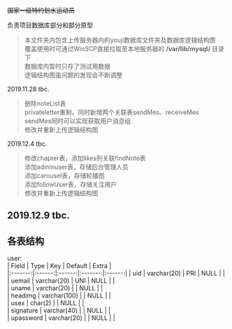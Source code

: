 ~~国家一级特约划水运动员~~

负责项目数据库部分和部分原型
>本文件夹内包含上传服务器内的youji数据库文件夹及数据库逻辑结构图  
>覆盖使用时可通过WinSCP直接拉取至本地服务器的 **/var/lib/mysql/** 目录下  
>数据库内暂时只存了测试用数据  
>逻辑结构图虽问题的发现会不断调整

2019.11.28 tbc.  

>删除noteList表  
>privateletter重制，同时新增两个关联表sendMes、receiveMes  
>sendMes同时可以实现获取用户消息组  
>修改并重新上传逻辑结构图  

2019.12.4 tbc.

>修改chapter表，添加likes列关联findNote表  
>添加adminuser表，存储后台管理人员  
>添加carousel表，存储轮播图  
>添加followUser表，存储关注用户  
>修改并重新上传逻辑结构图  

2019.12.9 tbc.  
 ------  
 ## 各表结构 ##
user:  
| Field | Type | Key | Default | Extra |  
|:-------:|:------:|:------:|:-------:|:------:|
| uid | varchar(20) | PRI | NULL |  |  
| uemail | varchar(20) | UNI | NULL |  |  
| uname | varchar(20) |  | NULL |  |  
| headimg | varchar(100) |  | NULL |  |  
| usex | char(2) |  | NULL |  |  
| signature | varchar(40) |  | NULL |  |  
| upassword | varchar(20) |  | NULL |  |  

